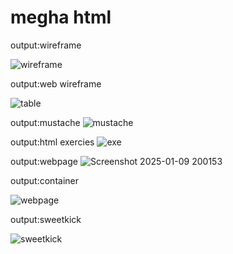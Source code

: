 # megha html
output:wireframe

![wireframe](https://github.com/user-attachments/assets/3d084e29-e684-4a4a-b513-5b2c2e4247cf)

output:web wireframe

![table](https://github.com/user-attachments/assets/a157cc97-ec00-4249-ae21-e0403da9299c)

output:mustache
![mustache](https://github.com/user-attachments/assets/9506aa76-14da-4e09-aa51-7ce16d3ce714)

output:html exercies
![exe](https://github.com/user-attachments/assets/f5a9d18b-d193-48a8-8f2e-1d583fdd44fb)

output:webpage
![Screenshot 2025-01-09 200153](https://github.com/user-attachments/assets/9b67af7a-9632-4c6a-8688-66efe285f4ce)

output:container

![webpage](https://github.com/user-attachments/assets/b93c0ab4-2463-4d2f-bd37-71c3f2647185)

output:sweetkick

![sweetkick](https://github.com/user-attachments/assets/bf687255-42d0-4569-b508-b69f80ee8e4b)


